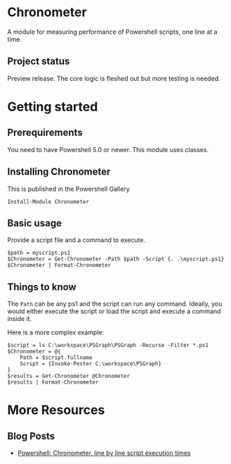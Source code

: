 # Chronometer
A module for measuring performance of Powershell scripts, one line at a time.

## Project status
Preview release. The core logic is fleshed out but more testing is needed.

# Getting started
## Prerequirements
You need to have Powershell 5.0 or newer. This module uses classes.

## Installing Chronometer
This is published in the Powershell Gallery

    Install-Module Chronometer

## Basic usage
Provide a script file and a command to execute.

    $path = myscript.ps1
    $Chronometer = Get-Chronometer -Path $path -Script {. .\myscript.ps1}
    $Chronometer | Format-Chronometer
    

## Things to know
The `Path` can be any ps1 and the script can run any command. Ideally, you would either execute the script or load the script and execute a command inside it. 

Here is a more complex example:

    $script = ls C:\workspace\PSGraph\PSGraph -Recurse -Filter *.ps1
    $Chronometer = @{
        Path = $script.fullname
        Script = {Invoke-Pester C:\workspace\PSGraph}
    }
    $results = Get-Chronometer @Chronometer 
    $results | Format-Chronometer

# More Resources
## Blog Posts
* [Powershell: Chronometer, line by line script execution times](https://powershellexplained.com/2017-02-05-Powershell-Chronometer-line-by-line-script-execution-times)
